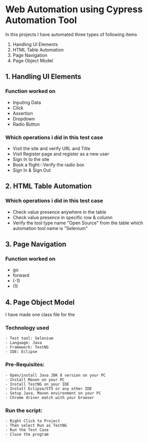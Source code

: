 # Web Automation using Cypress Automation Tool

In this projects I have automated three types of following items
1. Handling UI Elements
2. HTML Table Automation
3. Page Navigation
4. Page Object Model

## 1. Handling UI Elements

### Function worked on
- Inputing Data
- Click
- Assertion
- Dropdown
- Radio Button

### Which operations i did in this test case
- Visit the site and verify URL and Title
- Visit Register page and register as a new user
- Sign In to the site
- Book a flight:::Verify the radio box
- Sign In & Sign Out


## 2. HTML Table Automation

### Which operations i did in this test case
- Check value presence anywhere in the table
- Check value presence in specific row & column
- Verify the tool type name "Open Source" from the table which automation tool name is "Selenium"

## 3. Page Navigation

### Function worked on
- go
- forward
- (-1)
- (1)


## 4. Page Object Model

I have made one class file for the


### Technology used
    - Test tool: Selenium
    - Language: Java
    - Framework: TestNG
    - IDE: Eclipse

### Pre-Requisites:
    - Open/install Java JDK 8 version on your PC
    - Install Maven on your PC
    - Install TestNG on your IDE
    - Install Eclipse/STS or any other IDE
    - Setup Java, Maven environment on your PC
    - Chrome driver match with your browser

### Run the script:
    - Right Click to Project
    - Then select Run as TestNG
    - Run the Test Case
    - Close the program
